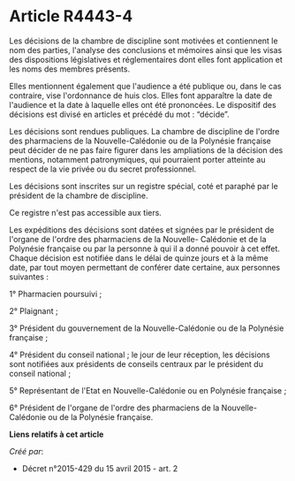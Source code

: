 # Article R4443-4

Les décisions de la chambre de discipline sont motivées et contiennent le nom des parties, l'analyse des conclusions et
mémoires ainsi que les visas des dispositions législatives et réglementaires dont elles font application et les noms des
membres présents.

Elles mentionnent également que l'audience a été publique ou, dans le cas contraire, vise l'ordonnance de huis clos. Elles
font apparaître la date de l'audience et la date à laquelle elles ont été prononcées. Le dispositif des décisions est divisé
en articles et précédé du mot : “décide”.

Les décisions sont rendues publiques. La chambre de discipline de l'ordre des pharmaciens de la Nouvelle-Calédonie ou de la
Polynésie française peut décider de ne pas faire figurer dans les ampliations de la décision des mentions, notamment
patronymiques, qui pourraient porter atteinte au respect de la vie privée ou du secret professionnel.

Les décisions sont inscrites sur un registre spécial, coté et paraphé par le président de la chambre de discipline.

Ce registre n'est pas accessible aux tiers.

Les expéditions des décisions sont datées et signées par le président de l'organe de l'ordre des pharmaciens de la Nouvelle-
Calédonie et de la Polynésie française ou par la personne à qui il a donné pouvoir à cet effet. Chaque décision est notifiée
dans le délai de quinze jours et à la même date, par tout moyen permettant de conférer date certaine, aux personnes
suivantes :

1° Pharmacien poursuivi ;

2° Plaignant ;

3° Président du gouvernement de la Nouvelle-Calédonie ou de la Polynésie française ;

4° Président du conseil national ; le jour de leur réception, les décisions sont notifiées aux présidents de conseils
centraux par le président du conseil national ;

5° Représentant de l'Etat en Nouvelle-Calédonie ou en Polynésie française ;

6° Président de l'organe de l'ordre des pharmaciens de la Nouvelle-Calédonie ou de la Polynésie française.

**Liens relatifs à cet article**

_Créé par_:

  - Décret n°2015-429 du 15 avril 2015 - art. 2
